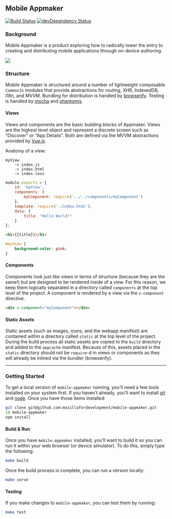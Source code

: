 ## Mobile Appmaker

[![Build Status](https://travis-ci.org/mozillafordevelopment/mobile-appmaker.svg)](https://travis-ci.org/mozillafordevelopment/mobile-appmaker)
[![devDependency Status](https://david-dm.org/mozillafordevelopment/mobile-appmaker/dev-status.svg)](https://david-dm.org/mozillafordevelopment/mobile-appmaker#info=devDependencies)

### Background
Mobile Appmaker is a product exploring how to radically lower the entry to creating and distributing mobile applications through on-device authoring.

![](https://cloud.githubusercontent.com/assets/747641/3974620/6f9cced4-27f7-11e4-9738-3d3c5296d37e.png)

### Structure
Mobile Appmaker is structured around a number of lightweight composable `CommonJS` modules that provide abstractions for routing, XHR, IndexedDB, i18n, and MVVM. Bundling for distribution is handled by [browserify](https://github.com/substack/node-browserify). Testing is handled by [mocha](https://github.com/visionmedia/mocha) and [phantomjs](http://phantomjs.org/).

#### Views
Views and components are the basic building blocks of Appmaker. Views are the highest level object and represent a discrete screen such as "Discover" or "App Details". Both are defined via the MVVM abstractions provided by [Vue.js](https://github.com/yyx990803/vue).

Anatomy of a view:
```
myView
    -> index.js
    -> index.html
    -> index.less
```

```js
module.exports = {
    id: 'myView',
    components: {
        myComponent: require('../../components/myComponent')
    },
    template: require('./index.html'),
    data: {
        title: "Hello World!"
    }
};
```

```html
<h1>{{title}}</h1>
```

```css
#myView {
    background-color: pink;
}
```

#### Components
Components look just like views in terms of structure (because they are the same!) but are designed to be rendered inside of a view. For this reason, we keep them logically separated in a directory called `components` at the top level of the project. A component is rendered by a view via the `v-component` directive.

```html
<div v-component="myComponent"></div>
```

#### Static Assets
Static assets (such as images, icons, and the webapp manifest) are contained within a directory called `static` at the top level of the project. During the build process all static assets are copied to the `build` directory and added to the `appcache` manifest. Because of this, assets placed in the `static` directory should not be `require`-d in views or components as they will already be inlined via the bundler (browserify).

---

### Getting Started

To get a local version of `mobile-appmaker` running, you'll need a few tools installed on your system first. If you haven't already, you'll want to install [git](http://git-scm.com/) and [node](http://nodejs.org/). Once you have those items installed:
```bash
git clone git@github.com:mozillafordevelopment/mobile-appmaker.git
cd mobile-appmaker
npm install
```

#### Build & Run
Once you have `mobile-appmaker` installed, you'll want to build it so you can run it within your web browser (or device simulator). To do this, simply type the following:
```bash
make build
```

Once the build process is complete, you can run a version locally:
```bash
make serve
```

#### Testing
If you make changes to `mobile-appmaker`, you can test them by running:
```bash
make test
```
